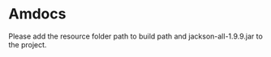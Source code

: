 # Amdocs

Please add the resource folder path to build path and jackson-all-1.9.9.jar to the project.
